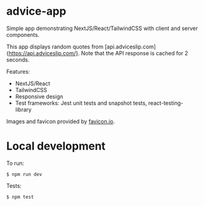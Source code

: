 # advice-app

Simple app demonstrating NextJS/React/TailwindCSS with client and server components.

This app displays random quotes from [api.adviceslip.com]{https://api.adviceslip.com/}. Note that the API response is cached for 2 seconds.

Features:
* NextJS/React
* TailwindCSS
* Responsive design
* Test frameworks: Jest unit tests and snapshot tests, react-testing-library

Images and favicon provided by [favicon.io](https://favicon.io/).

# Local development

To run:

```
$ npm run dev
```

Tests:
```
$ npm test
```

